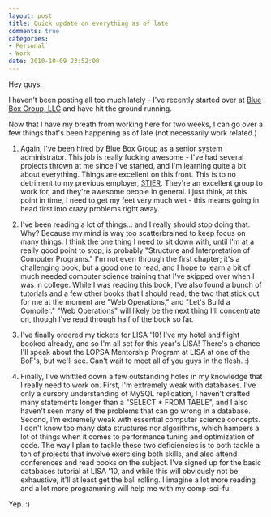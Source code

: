 ```yaml
---
layout: post
title: Quick update on everything as of late
comments: true
categories:
- Personal
- Work
date: 2010-10-09 23:52:00
---
```


Hey guys.

I haven't been posting all too much lately - I've recently started over at
[Blue Box Group, LLC] and have hit the ground running.

Now that I have my breath from working here for two weeks, I can go over a few
things that's been happening as of late (not necessarily work related.)

1. Again, I've been hired by Blue Box Group as a senior system administrator.
This job is really fucking awesome - I've had several projects thrown at me
since I've started, and I'm learning quite a bit about everything. Things
are excellent on this front. This is to no detriment to my previous employer,
[3TIER].  They're an excellent group to work for, and they're awesome people
in general.  I just think, at this point in time, I need to get my feet
very much wet - this means going in head first into crazy problems right away.

2. I've been reading a lot of things... and I really should stop doing that.
Why? Because my mind is way too scatterbrained to keep focus on many things.
I think the one thing I need to sit down with, until I'm at a really good
point to stop, is probably "Structure and Interpretation of Computer Programs."
I'm not even through the first chapter; it's a challenging book, but a good one
to read, and I hope to learn a bit of much needed computer science training
that I've skipped over when I was in college.  While I was reading this book,
I've also found a bunch of tutorials and a few other books that I should read;
the two that stick out for me at the moment are "Web Operations," and
"Let's Build a Compiler."  "Web Operations" will likely be the next thing
I'll concentrate on, though I've read through half of the book so far.

3. I've finally ordered my tickets for LISA '10!  I've my hotel and flight
booked already, and so I'm all set for this year's LISA!  There's a chance
I'll speak about the LOPSA Mentorship Program at LISA at one of the BoF's,
but we'll see.  Can't wait to meet all of you guys in the flesh. :)

4. Finally, I've whittled down a few outstanding holes in my knowledge that
I really need to work on.  First, I'm extremely weak with databases. I've
only a cursory understanding of MySQL replication, I haven't crafted many
statements longer than a "SELECT * FROM TABLE", and I also haven't seen many
of the problems that can go wrong in a database.  Second, I'm extremely weak
with essential computer science concepts.  I don't know too many data
structures nor algorithms, which hampers a lot of things when it comes to
performance tuning and optimization of code.  The way I plan to tackle these
two deficiencies is to both tackle a ton of projects that involve exercising
both skills, and also attend conferences and read books on the subject.
I've signed up for the basic databases tutorial at LISA '10, and while this
will obviously not be exhaustive, it'll at least get the ball rolling. I
imagine a lot more reading and a lot more programming will help me with
my comp-sci-fu.

Yep. :)

[Blue Box Group, LLC]: http://bluebox.net
[3TIER]: http://3tier.com
